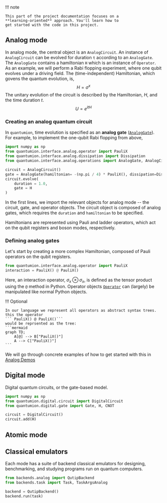 !!! note

    This part of the project documentation focuses on a
    **learning-oriented** approach. You'll learn how to
    get started with the code in this project.


[//]: # (- Help newcomers with getting started)

[//]: # (- Teach readers about your library by making them)

[//]: # (    write code)

[//]: # (- Inspire confidence through examples that work for)

[//]: # (    everyone, repeatably)

[//]: # (- Give readers an immediate sense of achievement)

[//]: # (- Show concrete examples, no abstractions)

[//]: # (- Provide the minimum necessary explanation)

[//]: # (- Avoid any distractions)


## Analog mode
In analog mode, the central object is an `AnalogCircuit`. An instance of `AnalogCircuit` can be evolved for duration `t` according to an `AnalogGate`. The `AnalogGate` contains a hamiltonian `H` which is an instance of `Operator`. 
As an example, we will perform a Rabi flopping experiment, where one qubit evolves under a driving field.
The (time-independent) Hamiltonian, which govens the quantum evolution, is,
$$
H = \sigma^x
$$
The unitary evolution of the circuit is described by the Hamiltonian, $H$, and the time duration $t$. 
$$
U = e^{i t H}
$$

### Creating an analog quantum circuit
In `quantumion`, time evolution is specified as an **analog gate** ([`AnalogGate`](reference.md)).
For example, to implement the one-qubit Rabi flopping from above,
```py
import numpy as np
from quantumion.interface.analog.operator import PauliX
from quantumion.interface.analog.dissipation import Dissipation
from quantumion.interface.analog.operations import AnalogGate, AnalogCircuit

circuit = AnalogCircuit()
gate = AnalogGate(hamiltonian= -(np.pi / 4) * PauliX(), dissipation=Dissipation())
circuit.evolve(
    duration = 1.0,
    gate = H
)
```
In the first lines, we import the relevant objects for analog mode -- the circuit, gate, and operator objects.
The circuit object is composed of analog gates, which requires the `duration` and `hamiltonian` to be specified.

Hamiltonians are represented using Pauli and ladder operators, which act on the qubit registers and boson modes, respectively.

### Defining analog gates
Let's start by creating a more complex Hamiltonian, composed of Pauli operators on the qubit registers.

```py
from quantumion.interface.analog.operator import PauliX
interaction = PauliX() @ PauliX()
``` 
Here, an interaction operator, $\sigma_x \otimes \sigma_x$, 
is defined as the tensor product using the `@` method in Python.
Operator objects [`Operator`](reference.md) can (largely) be manipulated like normal Python objects.

!!! Optional

    In our language we represent all operators as abstract syntax trees. this the operator 
    ``` PauliX() @ PauliX()``` 
    would be reprsented as the tree:
    ```mermaid
    graph TD;
        A[@] --> B["PauliX()"]
        A --> C["PauliX()"]
    ```

We will go through concrete examples of how to get started with this in [Analog Demos](demos.md)

## Digital mode
Digital quantum circuits, or the gate-based model.
```py
import numpy as np
from quantumion.digital.circuit import DigitalCircuit
from quantumion.digital.gate import Gate, H, CNOT

circuit = DigitalCircuit()
circuit.add(H)
```


## Atomic mode

## Classical emulators
Each mode has a suite of backend classical emulators for designing, 
benchmarking, and studying programs run on quantum computers.

```py
from backends.analog import QutipBackend
from backends.task import Task, TaskArgsAnalog

backend = QutipBackend()
backend.run(task)
```




